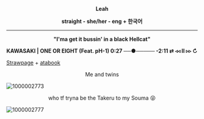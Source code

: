 **<p align="center">Leah</p>**
    **<p align="center">straight - she/her - eng + 한국어</p>**
_____
 
 **<p align="center">"I'ma get it bussin' in a black Hellcat"</p>**

 **<p align="center">KAWASAKI | ONE OR EIGHT (Feat. pH-1)
 0:27 ──●───── -2:11 ⇄ ◃◃ ⅠⅠ ▹▹ ↻</p>**
[Strawpage](https://b100dh0unds2.straw.page) + [atabook](https://chr1stmas3ve1.atabook.org)
  
   <p align="center">Me and twins</p>
   
![1000002773](https://github.com/user-attachments/assets/26d10cd9-619b-4f76-b6f5-314d492b32eb)

<p align="center">who tf tryna be the Takeru to my Souma 😝</p>

![1000002777](https://github.com/user-attachments/assets/a37562eb-1792-4d9f-b0b8-d8e6bcd5042f)
